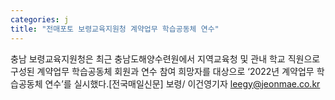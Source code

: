 ```yaml
---
categories: j
title: "전매포토 보령교육지원청 계약업무 학습공동체 연수"
---
```

충남 보령교육지원청은 최근 충남도해양수련원에서 지역교육청 및 관내 학교 직원으로 구성된 계약업무 학습공동체 회원과 연수 참여 희망자를 대상으로 ‘2022년 계약업무 학습공동체 연수’를 실시했다.[전국매일신문] 보령/ 이건영기자 leegy@jeonmae.co.kr